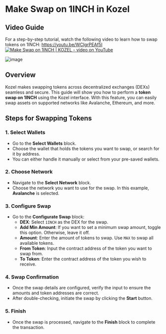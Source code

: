 
# Make Swap on 1INCH in Kozel

## Video Guide
For a step-by-step tutorial, watch the following video to learn how to swap tokens on 1INCH: https://youtu.be/WCIgrPEAf5I
[![Make Swap on 1INCH | KOZEL - video on YouTube](https://img.youtube.com/vi/WCIgrPEAf5I/maxresdefault.jpg)](https://youtu.be/WCIgrPEAf5I)

![image](https://github.com/user-attachments/assets/49f5c4d7-1d04-4971-beba-740481538583)



## Overview
Kozel makes swapping tokens across decentralized exchanges (DEXs) seamless and secure. This guide will show you how to perform a **token swap on 1INCH** using the Kozel interface. With this feature, you can easily swap assets on supported networks like Avalanche, Ethereum, and more.

## Steps for Swapping Tokens

### 1. Select Wallets
- Go to the **Select Wallets** block.
- Choose the wallet that holds the tokens you want to swap, or search for it by address.
- You can either handle it manually or select from your pre-saved wallets.

### 2. Choose Network
- Navigate to the **Select Network** block.
- Choose the network you want to use for the swap. In this example, **Avalanche** is selected.

### 3. Configure Swap
- Go to the **Configurate Swap** block:
  - **DEX**: Select `1INCH` as the DEX for the swap.
  - **Add Min Amount**: If you want to set a minimum swap amount, toggle this option. Otherwise, leave it off.
  - **Amount**: Enter the amount of tokens to swap. Use `MAX` to swap all available tokens.
  - **From Token**: Input the contract address of the token you want to swap from.
  - **To Token**: Enter the contract address of the token you wish to receive.

### 4. Swap Confirmation
- Once the swap details are configured, verify the input to ensure the amounts and token addresses are correct.
- After double-checking, initiate the swap by clicking the **Start** button.

### 5. Finish
- Once the swap is processed, navigate to the **Finish** block to complete the transaction.
